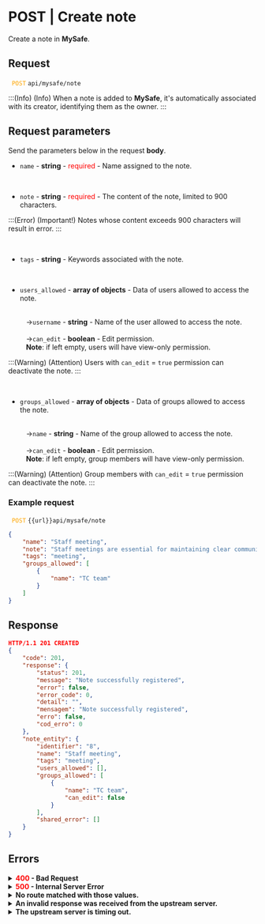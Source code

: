 # POST | Create note

 Create a note in **MySafe**.

## Request

<code><span style="color:orange"> POST</code></span> `api/mysafe/note`



:::(Info) (Info)
When a note is added to **MySafe**, it's automatically associated with its creator, identifying them as the owner.
:::

## Request parameters
Send the parameters below in the request <b>body</b>.

* <summary><code>name</code> - <b>string</b> - <span style="color:red">required</span> - Name assigned to the note.</summary>

<br>

* <summary><code>note</code> - <b>string</b> - <span style="color:red">required</span> - The content of the note, limited to 900 characters. </summary>

:::(Error) (Important!)
Notes whose content exceeds 900 characters will result in error.
:::

<br>

* <summary><code>tags</code> - <b>string</b> - Keywords associated with the note.</summary>

<br>

* <summary><code>users_allowed</code> - <b>array of objects</b> - Data of users allowed to access the note.</summary>

<br>

<summary>&nbsp;&emsp;&emsp;&nbsp;→<code>username</code> - <b>string</b> - Name of the user allowed to access the note.</summary>

<br>

<summary>&nbsp;&emsp;&emsp;&nbsp;→<code>can_edit</code> - <b>boolean</b> - Edit permission. </summary>

<summary>&nbsp;&emsp;&emsp;&nbsp;<b>Note</b>: if left empty, users will have view-only permission.</summary>

:::(Warning) (Attention)
Users with <code>can_edit</code> = <code>true</code> permission can deactivate the note.
:::

<br>

* <summary><code>groups_allowed</code> - <b>array of objects</b> - Data of groups allowed to access the note.</summary>

<br>

<summary>&nbsp;&emsp;&emsp;&nbsp;→<code>name</code> - <b>string</b> - Name of the group allowed to access the note.</summary>

<br>

<summary>&nbsp;&emsp;&emsp;&nbsp;→<code>can_edit</code> - <b>boolean</b> - Edit permission. </summary>

<summary>&nbsp;&emsp;&emsp;&nbsp;<b>Note</b>: if left empty, group members will have view-only permission.</summary>

:::(Warning) (Attention)
Group members with <code>can_edit</code> = <code>true</code> permission can deactivate the note.
:::
### Example request

<code><span style="color:orange"> POST</code></span> `{{url}}api/mysafe/note`

```json
{
    "name": "Staff meeting",
    "note": "Staff meetings are essential for maintaining clear communication and ensuring everyone is on the same page. These gatherings provide a platform to discuss ongoing projects, address any issues, and brainstorm new ideas. By fostering a collaborative environment, staff meetings encourage team members to share their insights and contribute to the organization's overall goals. Regularly scheduled meetings also help in building team morale and strengthening workplace relationships.",
    "tags": "meeting",
    "groups_allowed": [
        {
            "name": "TC team"
        }
    ]
}
```

## Response

```json
HTTP/1.1 201 CREATED 
{
    "code": 201,
    "response": {
        "status": 201,
        "message": "Note successfully registered",
        "error": false,
        "error_code": 0,
        "detail": "",
        "mensagem": "Note successfully registered",
        "erro": false,
        "cod_erro": 0
    },
    "note_entity": {
        "identifier": "8",
        "name": "Staff meeting",
        "tags": "meeting",
        "users_allowed": [],
        "groups_allowed": [
            {
                "name": "TC team",
                "can_edit": false
            }
        ],
        "shared_error": []
    }
}
```

## Errors

<details>
<summary><b><span style="color:red">400</span> - Bad Request</b></summary>

***
<b>Message: "1001: Parameter 'name' was not informed!"</b>
<p><b>Possible cause</b>: the required parameter <code>name</code> of the note was not informed.<br></p>
<b>Solution</b>: provide the <code>name</code> of the note and resend the request.
  
* * *
    
<b>Message: "1001: Parameter 'note' was not informed!"</b>
<p><b>Possible cause</b>: the required parameter <code>note</code> was not informed.<br></p>
<b>Solution</b>: provide the <code>note</code> and resend the request.
  
* * *
<b>Message: "1001: Parameter note limited to 900 characters"</b>
<p><b>Possible cause</b>: the content sent in <code>note</code> exceeded the limit of 900 characters.<br></p>
<b>Solution</b>: reduce the content of the note and resend the request.

* * *    
</details>

<details>
<summary><b><span style="color:red">500</span> - Internal Server Error</b></summary>

***
<b>Message: "Unexpected error."</b><br>
<p><b>Possible cause</b>: the error is on the Segura server.<br>
<b>Solution</b>: contact the support team for more information.</p>

***
</details>

<details>
<summary><b>No route matched with those values.</b></summary>

***
<b>Message: "No route matched with those values."</b>
<p><b>Possible causes</b>: failure in your application's authentication with the Segura server or incorrect URL.<br>
<b>Solution</b>: check the authentication parameters such as <code>Access Token URL</code>, <code>Client ID</code>, and <code>Client Secret</code> and request a new access token or check and correct the URL.</p>

***
</details>

<details>
<summary><b>An invalid response was received from the upstream server.</b></summary>

***
<b>Message: "An invalid response was received from the upstream server."</b>
<p><b>Possible cause</b>: the upstream server may be taking too long to respond, leading to a timeout error interpreted as an invalid response by the proxy/gateway server.<br>
<b>Solution</b>: check the connectivity between the request origin and the Segura server.</p>

***
</details>

<details>
<summary><b>The upstream server is timing out.</b></summary>

***
<b>Message: "The upstream server is timing out."</b>
<p><b>Possible cause</b>: the request timed out.<br>
<b>Solution</b>: check the connectivity between the request origin and the Segura server.</p>

***
</details>